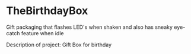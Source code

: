# TheBirthdayBox
Gift packaging that flashes LED's when shaken and also has sneaky eye-catch feature when idle

Description of project:
Gift Box for birthday
